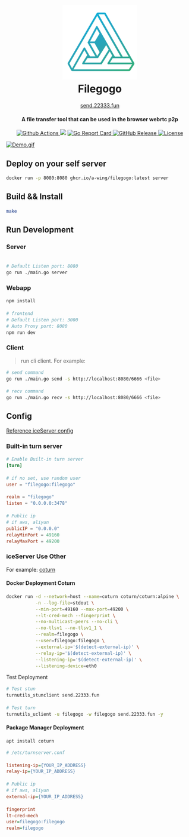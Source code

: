 <h1 align="center">
  <img src="./webapp/public/logo512.png" alt="Filegogo" width="200">
  <br>Filegogo<br>
</h1>

<p align="center">
  <a href="https://send.22333.fun">send.22333.fun</a>
</p>

<h4 align="center">A file transfer tool that can be used in the browser webrtc p2p</h4>

<p align="center">
  <a href="https://github.com/a-wing/filegogo/actions">
    <img src="https://github.com/a-wing/filegogo/workflows/ci/badge.svg" alt="Github Actions">
  </a>
  <img src="https://img.shields.io/github/go-mod/go-version/a-wing/filegogo">
  <a href="https://goreportcard.com/report/github.com/a-wing/filegogo">
    <img src="https://goreportcard.com/badge/github.com/a-wing/filegogo" alt="Go Report Card">
  </a>
  <a href="https://github.com/a-wing/filegogo/releases">
    <img src="https://img.shields.io/github/release/a-wing/filegogo/all.svg" alt="GitHub Release">
  </a>
  <a href="https://github.com/a-wing/filegogo/blob/master/LICENSE">
    <img src="https://img.shields.io/github/license/a-wing/filegogo.svg?maxAge=2592000" alt="License">
  </a>
</p>

[![Demo.gif](https://i.postimg.cc/wTyzyHMc/Peek-2020-10-24-11-29.gif)](https://postimg.cc/8jS992hj)

## Deploy on your self server

```bash
docker run -p 8080:8080 ghcr.io/a-wing/filegogo:latest server
```

## Build && Install

```sh
make
```

## Run Development

### Server

```bash

# Default Listen port: 8080
go run ./main.go server
```

### Webapp

```bash
npm install

# frontend
# Default Listen port: 3000
# Auto Proxy port: 8080
npm run dev
```

### Client

> run cli client. For example:

```bash
# send command
go run ./main.go send -s http://localhost:8080/6666 <file>

# recv command
go run ./main.go recv -s http://localhost:8080/6666 <file>
```

## Config

[Reference iceServer config](https://developer.mozilla.org/en-US/docs/Web/API/RTCIceServer)

### Built-in turn server

```toml
# Enable Built-in turn server
[turn]

# if no set, use random user
user = "filegogo:filegogo"

realm = "filegogo"
listen = "0.0.0.0:3478"

# Public ip
# if aws, aliyun
publicIP = "0.0.0.0"
relayMinPort = 49160
relayMaxPort = 49200
```

### iceServer Use Other

For example: [coturn](https://github.com/coturn/coturn)

#### Docker Deployment Coturn

```bash
docker run -d --network=host --name=coturn coturn/coturn:alpine \
           -n --log-file=stdout \
           --min-port=49160 --max-port=49200 \
           --lt-cred-mech --fingerprint \
           --no-multicast-peers --no-cli \
           --no-tlsv1 --no-tlsv1_1 \
           --realm=filegogo \
           --user=filegogo:filegogo \
           --external-ip='$(detect-external-ip)' \
           --relay-ip='$(detect-external-ip)' \
           --listening-ip='$(detect-external-ip)' \
           --listening-device=eth0
```

Test Deployment

```bash
# Test stun
turnutils_stunclient send.22333.fun

# Test turn
turnutils_uclient -u filegogo -w filegogo send.22333.fun -y
```

#### Package Manager Deployment

```sh
apt install coturn
```

```ini
# /etc/turnserver.conf

listening-ip={YOUR_IP_ADDRESS}
relay-ip={YOUR_IP_ADDRESS}

# Public ip
# if aws, aliyun
external-ip={YOUR_IP_ADDRESS}

fingerprint
lt-cred-mech
user=filegogo:filegogo
realm=filegogo

```
